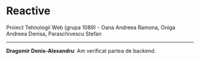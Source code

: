 # Reactive
Proiect Tehnologii Web (grupa 1089) - Oana Andreea Ramona, Oniga Andreea Denisa, Paraschivescu Stefan

<hr>

**Dragomir Denis-Alexandru**: Am verificat partea de backend.
